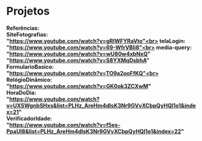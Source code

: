 # Projetos
<strong>Referências<strong>:<br>
SiteFotografias:<br> "https://www.youtube.com/watch?v=gRIWFYRaVto"<br>
telaLogin:<br> "https://www.youtube.com/watch?v=69-WfrVBli8"<br>
media-query: <br> "https://www.youtube.com/watch?v=wU80w4xbNxQ" <br> "https://www.youtube.com/watch?v=S8YXMqDsbhA"
<br>FormularioBasico: <br> "https://www.youtube.com/watch?v=TO9a2ooFfKQ"<br>
RelógioDinâmico: <br> "https://www.youtube.com/watch?v=GK0ok3ZCXwM" <br>
HoraDoDia: <br> "https://www.youtube.com/watch?v=UXSWgnbSHxs&list=PLHz_AreHm4dlsK3Nr9GVvXCbpQyHQl1o1&index=21" <br>
VerificadorIdade: <br> "https://www.youtube.com/watch?v=f5es-PpaUI8&list=PLHz_AreHm4dlsK3Nr9GVvXCbpQyHQl1o1&index=22" <br>

